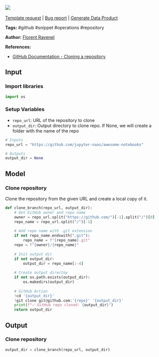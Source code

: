 <a href="https://app.naas.ai/user-redirect/naas/downloader?url=https://raw.githubusercontent.com/jupyter-naas/awesome-notebooks/master/GitHub/GitHub_Clone_repository.ipynb" target="_parent"><img src="https://naasai-public.s3.eu-west-3.amazonaws.com/open_in_naas.svg"/></a><br><br><a href="https://github.com/jupyter-naas/awesome-notebooks/issues/new?assignees=&labels=&template=template-request.md&title=Tool+-+Action+of+the+notebook+">Template request</a> | <a href="https://github.com/jupyter-naas/awesome-notebooks/issues/new?assignees=&labels=bug&template=bug_report.md&title=GitHub+-+Clone+repository:+Error+short+description">Bug report</a> | <a href="https://app.naas.ai/user-redirect/naas/downloader?url=https://raw.githubusercontent.com/jupyter-naas/awesome-notebooks/master/Naas/Naas_Start_data_product.ipynb" target="_parent">Generate Data Product</a>

**Tags:** #github #snippet #operations #repository

**Author:** [Florent Ravenel](https://www.linkedin.com/in/florent-ravenel/)

**References:**
- [GitHub Documentation - Cloning a repository](https://docs.github.com/en/github/creating-cloning-and-archiving-repositories/cloning-a-repository)

## Input

### Import libraries


```python
import os
```

### Setup Variables
- `repo_url`: URL of the repository to clone
- `output_dir`: Output directory to clone repo. If None, we will create a folder with the name of the repo


```python
# Inputs
repo_url = "https://github.com/jupyter-naas/awesome-notebooks"

# Outputs
output_dir = None
```

## Model

### Clone repository
Clone the repository from the given URL and create a local copy of it.


```python
def clone_branch(repo_url, output_dir):
    # Get GitHub owner and repo name
    owner = repo_url.split("https://github.com/")[-1].split("/")[0]
    repo_name = repo_url.split("/")[-1]
    
    # Add repo name with .git extension
    if not repo_name.endswith(".git"):
        repo_name = f"{repo_name}.git"
    repo = f"{owner}/{repo_name}"
        
    # Init output dir
    if not output_dir:
        output_dir = repo_name[:-4]
    
    # Create output directoy
    if not os.path.exists(output_dir):
        os.makedirs(output_dir)
        
    # GitHub Action
    !cd '{output_dir}'
    !git clone git@github.com:'{repo}' '{output_dir}'
    print(f"✅ GitHub repo cloned: {output_dir}")
    return output_dir
```

## Output

### Clone repository


```python
output_dir = clone_branch(repo_url, output_dir)
```
